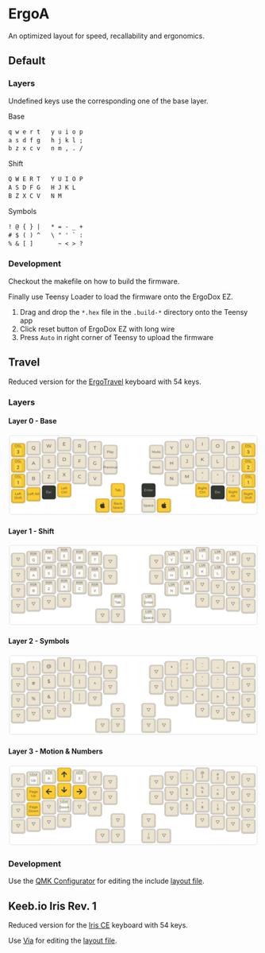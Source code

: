 # ErgoA

An optimized layout for speed, recallability and ergonomics.


## Default

### Layers

Undefined keys use the corresponding one of the base layer.

Base
```txt
q w e r t   y u i o p
a s d f g   h j k l ;
b z x c v   n m , . /
```

Shift
```txt
Q W E R T   Y U I O P
A S D F G   H J K L
B Z X C V   N M
```

Symbols
```txt
! @ { } |   * = - _ +
# $ ( ) ^   \ " ' ` :
% & [ ]       ~ < > ?
```

### Development

Checkout the makefile on how to build the firmware.

Finally use Teensy Loader to load the firmware onto the ErgoDox EZ.

1. Drag and drop the `*.hex` file in the `.build-*` directory
  onto the Teensy app
1. Click reset button of ErgoDox EZ with long wire
1. Press `Auto` in right corner of Teensy to upload the firmware


## Travel

Reduced version for the
[ErgoTravel](https://github.com/jpconstantineau/ErgoTravel) keyboard
with 54 keys.


### Layers

#### Layer 0 - Base

![Layer 0](ErgoTravel/layer_0.png)


#### Layer 1 - Shift

![Layer 1](ErgoTravel/layer_1.png)


#### Layer 2 - Symbols

![Layer 2](ErgoTravel/layer_2.png)


#### Layer 3 - Motion & Numbers

![Layer 3](ErgoTravel/layer_3.png)


### Development

Use the [QMK Configurator](https://config.qmk.fm) for editing the
include [layout file](./ergoa_travel.json).


## Keeb.io Iris Rev. 1

Reduced version for the
[Iris CE](https://keeb.io/products/iris-ce-keyboard) keyboard
with 54 keys.

Use [Via](https://usevia.app/) for editing the
[layout file](./keebo_iris_ce_rev1.json).
